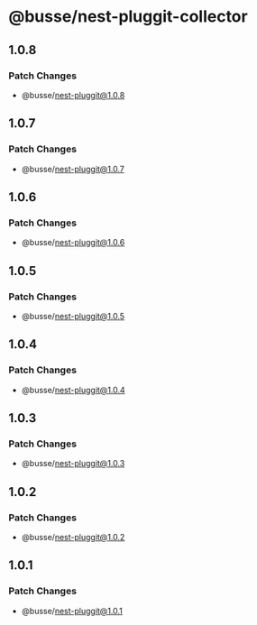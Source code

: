 # @busse/nest-pluggit-collector

## 1.0.8

### Patch Changes

- @busse/nest-pluggit@1.0.8

## 1.0.7

### Patch Changes

- @busse/nest-pluggit@1.0.7

## 1.0.6

### Patch Changes

- @busse/nest-pluggit@1.0.6

## 1.0.5

### Patch Changes

- @busse/nest-pluggit@1.0.5

## 1.0.4

### Patch Changes

- @busse/nest-pluggit@1.0.4

## 1.0.3

### Patch Changes

- @busse/nest-pluggit@1.0.3

## 1.0.2

### Patch Changes

- @busse/nest-pluggit@1.0.2

## 1.0.1

### Patch Changes

- @busse/nest-pluggit@1.0.1
